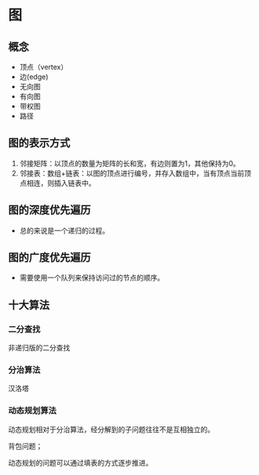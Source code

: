 # 图

## 概念

- 顶点（vertex）
- 边(edge)
- 无向图
- 有向图
- 带权图
- 路径

## 图的表示方式

1. 邻接矩阵：以顶点的数量为矩阵的长和宽，有边则置为1，其他保持为0。
2. 邻接表：数组+链表：以图的顶点进行编号，并存入数组中，当有顶点当前顶点相连，则插入链表中。

## 图的深度优先遍历

- 总的来说是一个递归的过程。

## 图的广度优先遍历

- 需要使用一个队列来保持访问过的节点的顺序。

## 十大算法

### 二分查找

非递归版的二分查找

### 分治算法

汉洛塔

### 动态规划算法

动态规划相对于分治算法，经分解到的子问题往往不是互相独立的。

背包问题；

动态规划的问题可以通过填表的方式逐步推进。